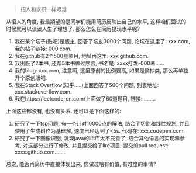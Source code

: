 > 招人和求职一样艰难

从招人的角度, 我最期望的是同学们能用简历反映出自己的水平, 这样咱们面试的时候就可以谈谈人生了理想了. 那么怎么在简历提现水平呢?

1. 我在某个坛子(贴吧)是版主, 回答了坛友3000个问题, 论坛在这里了: xxx.com, 我的帖子链接: 000.com.
2. 我在github有2个500星项目, 地址再这里: xxx.github.com.
3. 我出版了2本书, 还帮5本书做过序言, 书名是:   xxxx打发-000著…...
4. 我的blog: xxx.com, 注意啊, 这里原创的比例要高, 如果是摘抄类, 那么再单独开个原创版吧.
5. 我在Stack Overflow(知乎…..)上面回答了500个问题, 列表地址: xxx.stackoverflow.com.
6. 我在https://leetcode-cn.com/上面做了60道题目, 链接: ……..

上面这些都没有, 也没有关系. 还可以是下面这样的:

1. 研究了一下tsp问题, 有一个针对10000点的解法, 结合了切割和线性规划, 并且使用了生成树作为基础解, 速度已经达到了<5s. 代码在:    xxx.codepen.com
2. 研究了一下图像识别, 发现java的lift库太不完善了, 结合其他语言的实现和参考, 对这部分进行了修改, 并且提交给了lire项目, 提交的pull request: xxxx.github.com…….

总之, 能否再简历中直接体现出来, 您做过啥有价值, 有难度的事情? 